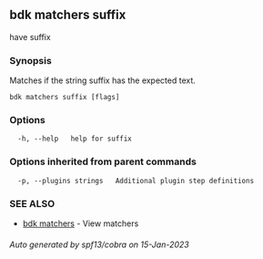 ## bdk matchers suffix

have suffix <text>

### Synopsis

Matches if the string suffix has the expected text.

```
bdk matchers suffix [flags]
```

### Options

```
  -h, --help   help for suffix
```

### Options inherited from parent commands

```
  -p, --plugins strings   Additional plugin step definitions
```

### SEE ALSO

* [bdk matchers](bdk_matchers.md)	 - View matchers

###### Auto generated by spf13/cobra on 15-Jan-2023
